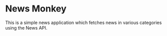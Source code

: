# News Monkey
This is a simple news application which fetches news in various categories using the News API.  
